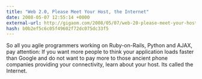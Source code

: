 ```yaml
---
title: "Web 2.0, Please Meet Your Host, the Internet"
date: 2008-05-07 12:55:14 +0000
external-url: http://gigaom.com/2008/05/07/web-20-please-meet-your-host-the-internet/
hash: b0b2ef5c6c05f49602f72dc075dc33f5
---
```


So all you agile programmers working on Ruby-on-Rails, Python and AJAX, pay attention: If you want more people to think your application loads faster than Google and do not want to pay more to those ancient phone companies providing your connectivity, learn about your host. Its called the Internet.
